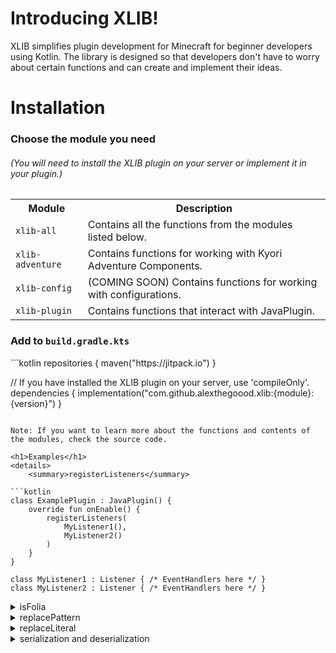 <h1>Introducing XLIB!</h1>
XLIB simplifies plugin development for Minecraft for beginner developers using Kotlin. The library is designed so that developers don't have to worry about certain functions and can create and implement their ideas.

<h1>Installation</h1>

<h3>Choose the module you need</h3>
<h6>(You will need to install the XLIB plugin on your server or implement it in your plugin.)</h6>
<table>
    <tr><th>Module</th><th>Description</th></tr>
    <tr>
        <td><code>xlib-all</code></td>
        <td>Contains all the functions from the modules listed below.</td>
    </tr>
<tr>
        <td><code>xlib-adventure</code></td>
        <td>Contains functions for working with Kyori Adventure Components.</td>
    </tr>
    <tr>
        <td><code>xlib-config</code></td>
        <td>(COMING SOON) Contains functions for working with configurations.</td>
    </tr>
    <tr>
        <td><code>xlib-plugin</code></td>
        <td>Contains functions that interact with JavaPlugin.</td>
    </tr>
</table>

<h3>Add to <code>build.gradle.kts</code></h3>
```kotlin
repositories {
    maven("https://jitpack.io")
}

// If you have installed the XLIB plugin on your server, use 'compileOnly'.
dependencies {
    implementation("com.github.alexthegoood.xlib:{module}:{version}")
}
```

Note: If you want to learn more about the functions and contents of the modules, check the source code.

<h1>Examples</h1>
<details>
    <summary>registerListeners</summary>

```kotlin
class ExamplePlugin : JavaPlugin() {
    override fun onEnable() {
        registerListeners(
            MyListener1(),
            MyListener2()
        )
    }
}

class MyListener1 : Listener { /* EventHandlers here */ }
class MyListener2 : Listener { /* EventHandlers here */ }
```
</details>

<details>
    <summary>isFolia</summary>

```kotlin
class ExamplePlugin : JavaPlugin() {
    override fun onEnable() {
        val foliaServer = isFolia() // True if the server work on Folia, otherwise false
    }
}
```
</details>

<details>
    <summary>replacePattern</summary>

```kotlin
fun myFunction() {
    var mycomponent = Component.text("This is #000000")
    mycomponent = mycomponent.replacePattern("#([0-9a-fA-F]{6})", "hex color") // Component.text("This is hex color")
}
```
</details>

<details>
    <summary>replaceLiteral</summary>

```kotlin
fun myFunction() {
    var mycomponent = Component.text("Hello world")
    mycomponent = mycomponent.replacePattern("world", "minecraft") // Component.text("Hello minecraft")
}
```
</details>

<details>
    <summary>serialization and deserialization</summary>

```kotlin
/*
    You can use Serializers enum (Serializers.{PLAIN, LEGACY, MINI, GSON, JSON}).
    Example: serialize(Serializers.MINI); deserialize(Serializers.JSON).
    By default: Serializers.PLAIN
 */
fun mySerialization() {
    val mycomponent = Component.text("Hello world")
    val mystring = mycomponent.serialize() // "Hello world"
}

fun myDeserialization() {
    val mystring = "Hello world"
    val mycomponent = mystring.deserialize() // Component.text("Hello world")
}
```
</details>
